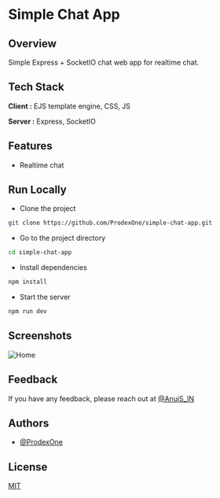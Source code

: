 # Simple Chat App

## Overview

Simple Express + SocketIO chat web app for realtime chat.

## Tech Stack

**Client :** EJS template engine, CSS, JS

**Server :** Express, SocketIO

## Features

- Realtime chat

## Run Locally

- Clone the project

```bash
git clone https://github.com/ProdexOne/simple-chat-app.git
```

- Go to the project directory

```bash
cd simple-chat-app
```

- Install dependencies

```bash
npm install
```

- Start the server

```bash
npm run dev
```

## Screenshots

![Home](https://raw.githubusercontent.com/ProdexOne/simple-chat-app/master/img/home.png)

## Feedback

If you have any feedback, please reach out at [@AnujS_IN](https://twitter.com/AnujS_IN)

## Authors

- [@ProdexOne](https://www.github.com/ProdexOne)

## License

[MIT](https://choosealicense.com/licenses/mit/)
